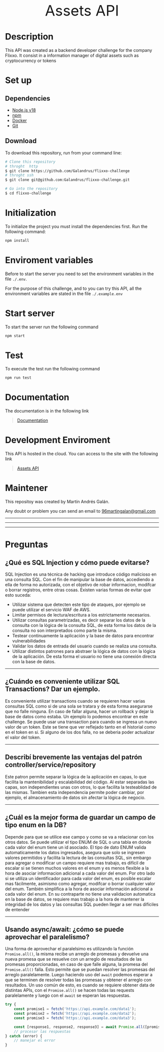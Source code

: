 <font size="10"><p align="center"> Assets API </p></font>

# Description

This API was created as a backend developer challenge for the company Flixxo.
It consist in a information manager of digital assets such as cryptocurrency or tokens

# Set up

## Dependencies

-   [Node.js v18](https://nodejs.org/en/download/)
-   [npm](http://npmjs.com)
-   [Docker](https://www.docker.com/)
-   [Git](https://git-scm.com)

## Download

To download this repository, run from your command line:

```bash
# Clone this repository
# throght  http
$ git clone https://github.com/Galandrus/flixxo-challenge
# throght ssh
$ git clone git@github.com:Galandrus/flixxo-challenge.git

# Go into the repository
$ cd flixxo-challenge
```

# Initialization

To initialize the project you must install the dependencies first. Run the following command:

```bash
npm install
```

# Enviroment variables

Before to start the server you need to set the environment variables in the file `./.env`.

For the purpose of this challenge, and to you can try this API, all the environment variables are stated in the file `./.example.env`

# Start server

To start the server run the following command

```bash
npm start
```

# Test

To execute the test run the following command

```bash
npm run test
```

# Documentation

The documentation is in the following link

> [Documentation](https://assets-api.up.railway.app/docs)

# Development Enviroment

This API is hosted in the cloud. You can access to the site with the following link

> [Assets API](https://assets-api.up.railway.app/health)

# Maintener

This repositoy was created by Martín Andrés Galán.

Any doubt or problem you can send an email to 96martingalan@gmail.com

---

---

---

# Preguntas

## ¿Qué es SQL Injection y cómo puede evitarse?

SQL Injection es una técnica de hacking que introduce código malicioso en una consulta SQL. Con el fin de manipular la base de datos, accediendo a ella de forma no autorizada, con el objetivo de robar informacion, modifcar o borrar registros, entre otras cosas.
Existen varias formas de evitar que esto suceda:

-   Utilizar sistema que detecten este tipo de ataques, por ejemplo se puede utilizar el servicio WAF de AWS.
-   Limitar permisos de lectura/escritura a los estrictamente necesarios.
-   Utilizar consultas parametrizadas, es decir separar los datos de la consulta con la lógica de la consulta SQL, de esta forma los datos de la consulta no son interpretados como parte la misma.
-   Testear continuamente la aplicación y la base de datos para encontrar vulnerabilidades
-   Validar los datos de entrada del usuario cuando se realiza una consulta.
-   Utilizar distintos patrones para abstraer la lógica de datos con la lógica de la aplicación. De esta forma el usuario no tiene una conexión directa con la base de datos.

---

## ¿Cuándo es conveniente utilizar SQL Transactions? Dar un ejemplo.

Es conveniente utilizar transactions cuando se requieren hacer varias consultas SQL como si de una sola se tratara y de esta forma asegurarse que no falle ninguna. En caso de fallar alguna, hacer un rollback y dejar la base de datos como estaba.
Un ejemplo lo podemos encontrar en este challenge. Se puede usar una transaction para cuando se ingresa un nuevo valor de un token. Este se tiene que ver reflejado tanto en el historial como en el token en si. Si alguno de los dos falla, no se deberia poder actualizar el valor del token.

---

## Describí brevemente las ventajas del patrón controller/service/repository

Este patron permite separar la lógica de la aplicación en capas, lo que facilita la mantenibilidad y escalabilidad del código.
Al estar separadas las capas, son independientes unas con otros, lo que facilita la testeablidad de las mismas. Tambien esta independencia permite poder cambiar, por ejemplo, el almacenamiento de datos sin afectar la lógica de negocio.

---

## ¿Cuál es la mejor forma de guardar un campo de tipo enum en la DB?

Depende para que se utilice ese campo y como se va a relacionar con los otros datos. Se puede utilizar el tipo ENUM de SQL o una tabla en donde cada valor del enum tiene un id asociado.
El tipo de dato ENUM valida automaticamente los datos ingresados, asegura que solo se ingresen valores permitidos y facilita la lectura de las consultas SQL, sin embargo para agregar o modificar un campo requiere mas trabajo, es difícil de escalar si se tienen muchos valores en el enum y es menos flexible a la hora de asociar informacion adicional a cada valor del enum.
Por otro lado si se utiliza un identificador para cada valor del enum, es posible escalar mas fácilmente, asimismo como agregar, modifcar o borrar cualquier valor del enum. También simplifica a la hora de asociar información adicional a cada valor del enum. En su contraparte no tiene una validacion automatica en la base de datos, se requiere mas trabajo a la hora de mantener la integridad de los datos y las consultas SQL pueden llegar a ser mas difíciles de entender

---

## Usando async/await: ¿cómo se puede aprovechar el paralelismo?

Una forma de aprovechar el paralelsimo es utilizando la función `Promise.all()`, la misma recibe un arreglo de promesas y devuelve una nueva promesa que se resuelve con un arreglo de resultados de las promesas proporcionadas, en caso de que falle alguna, la promesa del `Promise.all()` falla. Esto permite que se puedan resolver las promesas del arreglo paralelamente. Luego haciendo uso del `await` podemos esperar a que se terminen de resolver todas las promesas y obtener el arreglo con resultados.
Un uso común de esto, es cuando se requiere obtener data de distintas APIs, con el `Promise.all()` se hacen todas las requests paralelamente y luego con el `await` se esperan las respuestas.

```js
try {
    const promise1 = fetch('https://api.example.com/data1');
    const promise2 = fetch('https://api.example.com/data2');
    const promise3 = fetch('https://api.example.com/data3');

    const [response1, response2, response3] = await Promise.all([promise1, promise2, promise3]);
    // procesar las respuestas
} catch (error) {
    // manejar el error
}
```
